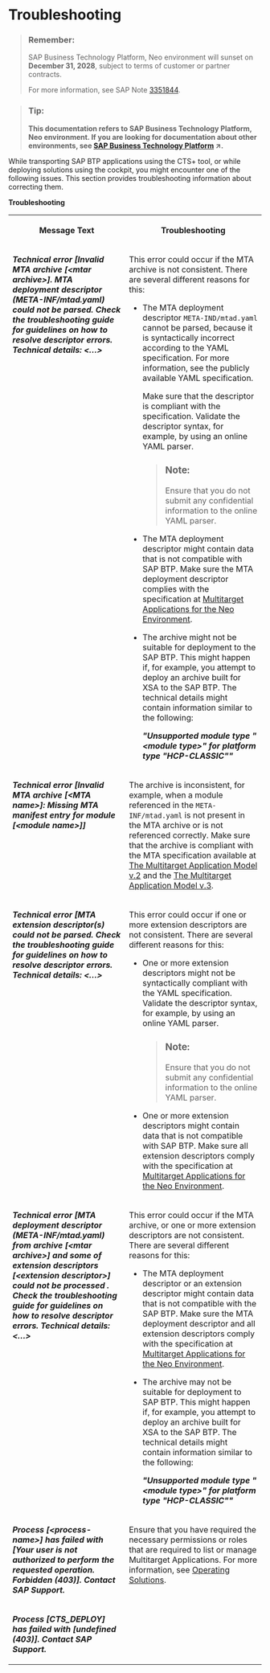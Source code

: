 <!-- loiob3f6b49991e94e3ab4a4d8d17f9d110d -->

# Troubleshooting

> ### Remember:  
> SAP Business Technology Platform, Neo environment will sunset on **December 31, 2028**, subject to terms of customer or partner contracts.
> 
> For more information, see SAP Note [3351844](https://me.sap.com/notes/3351844).

> ### Tip:  
> **This documentation refers to SAP Business Technology Platform, Neo environment. If you are looking for documentation about other environments, see [SAP Business Technology Platform](https://help.sap.com/viewer/65de2977205c403bbc107264b8eccf4b/Cloud/en-US/6a2c1ab5a31b4ed9a2ce17a5329e1dd8.html "SAP Business Technology Platform (SAP BTP) is an integrated offering comprised of four technology portfolios: database and data management, application development and integration, analytics, and intelligent technologies. The platform offers users the ability to turn data into business value, compose end-to-end business processes, and build and extend SAP applications quickly.") :arrow_upper_right:.**

While transporting SAP BTP applications using the CTS+ tool, or while deploying solutions using the cockpit, you might encounter one of the following issues. This section provides troubleshooting information about correcting them.

**Troubleshooting**


<table>
<tr>
<th valign="top">

Message Text

</th>
<th valign="top">

Troubleshooting

</th>
</tr>
<tr>
<td valign="top">

***Technical error \[Invalid MTA archive \[<mtar archive\>\]. MTA deployment descriptor \(META-INF/mtad.yaml\) could not be parsed. Check the troubleshooting guide for guidelines on how to resolve descriptor errors. Technical details: <…\>***

</td>
<td valign="top">

This error could occur if the MTA archive is not consistent. There are several different reasons for this:

-   The MTA deployment descriptor `META-IND/mtad.yaml` cannot be parsed, because it is syntactically incorrect according to the YAML specification. For more information, see the publicly available YAML specification.

    Make sure that the descriptor is compliant with the specification. Validate the descriptor syntax, for example, by using an online YAML parser.

    > ### Note:  
    > Ensure that you do not submit any confidential information to the online YAML parser.

-   The MTA deployment descriptor might contain data that is not compatible with SAP BTP. Make sure the MTA deployment descriptor complies with the specification at [Multitarget Applications for the Neo Environment](multitarget-applications-for-the-neo-environment-e1bb7eb.md).

-   The archive might not be suitable for deployment to the SAP BTP. This might happen if, for example, you attempt to deploy an archive built for XSA to the SAP BTP. The technical details might contain information similar to the following:

    ***"Unsupported module type "<module type\>" for platform type "HCP-CLASSIC""***




</td>
</tr>
<tr>
<td valign="top">

***Technical error \[Invalid MTA archive \[<MTA name\>\]: Missing MTA manifest entry for module \[<module name\>\]\]***

</td>
<td valign="top">

The archive is inconsistent, for example, when a module referenced in the `META-INF/mtad.yaml` is not present in the MTA archive or is not referenced correctly. Make sure that the archive is compliant with the MTA specification available at [The Multitarget Application Model v.2](http://go.sap.com/documents/2016/06/e2f618e4-757c-0010-82c7-eda71af511fa.html) and the [The Multitarget Application Model v.3](https://www.sap.com/documents/2021/09/66d96898-fa7d-0010-bca6-c68f7e60039b.html).

</td>
</tr>
<tr>
<td valign="top">

***Technical error \[MTA extension descriptor\(s\) could not be parsed. Check the troubleshooting guide for guidelines on how to resolve descriptor errors. Technical details: <…\>***

</td>
<td valign="top">

This error could occur if one or more extension descriptors are not consistent. There are several different reasons for this:

-   One or more extension descriptors might not be syntactically compliant with the YAML specification. Validate the descriptor syntax, for example, by using an online YAML parser.

    > ### Note:  
    > Ensure that you do not submit any confidential information to the online YAML parser.

-   One or more extension descriptors might contain data that is not compatible with SAP BTP. Make sure all extension descriptors comply with the specification at [Multitarget Applications for the Neo Environment](multitarget-applications-for-the-neo-environment-e1bb7eb.md).



</td>
</tr>
<tr>
<td valign="top">

***Technical error \[MTA deployment descriptor \(META-INF/mtad.yaml\) from archive \[<mtar archive\>\] and some of extension descriptors \[<extension descriptor\>\] could not be processed . Check the troubleshooting guide for guidelines on how to resolve descriptor errors. Technical details: <…\>***

</td>
<td valign="top">

This error could occur if the MTA archive, or one or more extension descriptors are not consistent. There are several different reasons for this:

-   The MTA deployment descriptor or an extension descriptor might contain data that is not compatible with the SAP BTP. Make sure the MTA deployment descriptor and all extension descriptors comply with the specification at [Multitarget Applications for the Neo Environment](multitarget-applications-for-the-neo-environment-e1bb7eb.md).
-   The archive may not be suitable for deployment to SAP BTP. This might happen if, for example, you attempt to deploy an archive built for XSA to the SAP BTP. The technical details might contain information similar to the following:

    ***"Unsupported module type "<module type\>" for platform type "HCP-CLASSIC""***




</td>
</tr>
<tr>
<td valign="top">

***Process \[<process-name\>\] has failed with \[Your user is not authorized to perform the requested operation. Forbidden \(403\)\]. Contact SAP Support.***

</td>
<td valign="top" rowspan="2">

Ensure that you have required the necessary permissions or roles that are required to list or manage Multitarget Applications. For more information, see [Operating Solutions](operating-solutions-2abf7d4.md).

</td>
</tr>
<tr>
<td valign="top">

***Process \[CTS\_DEPLOY\] has failed with \[undefined \(403\)\]. Contact SAP Support.***

</td>
</tr>
</table>

